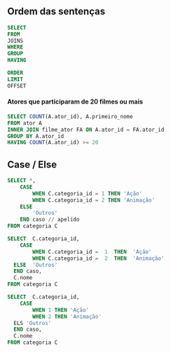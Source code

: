 ## Ordem das sentenças

```sql
SELECT
FROM
JOINS
WHERE
GROUP
HAVING

ORDER
LIMIT
OFFSET
```

#### Atores que participaram de 20 filmes ou mais
```sql
SELECT COUNT(A.ator_id), A.primeiro_nome
FROM ator A
INNER JOIN filme_ator FA ON A.ator_id = FA.ator_id
GROUP BY A.ator_id
HAVING COUNT(A.ator_id) >= 20
```

## Case / Else

```sql
SELECT *,
	CASE
		WHEN C.categoria_id = 1 THEN 'Ação'
		WHEN C.categoria_id = 2 THEN 'Animação'
	ELSE
		'Outros'
	END caso // apelido
FROM categoria C

SELECT  C.categoria_id,
	CASE
		WHEN C.categoria_id =  1  THEN  'Ação'
		WHEN C.categoria_id =  2  THEN  'Animação'
  ELSE  'Outros'  
  END caso,
  C.nome
FROM categoria C

SELECT  C.categoria_id,
	CASE
		WHEN 1 THEN 'Ação'
		WHEN 2 THEN 'Animação'
  ELS 'Outros'  
  END caso,
  C.nome
FROM categoria C


```
<!--stackedit_data:
eyJoaXN0b3J5IjpbNTI2MTIxMzYyLC00NjA5NDMwNDEsLTExOT
g2MTA3ODFdfQ==
-->